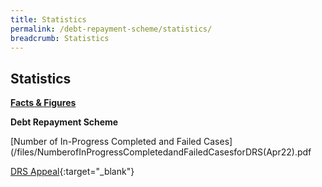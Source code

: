 ```yaml
---
title: Statistics
permalink: /debt-repayment-scheme/statistics/
breadcrumb: Statistics
---
```

[](/files/NumberofInProgressCompletedandFailedCasesforDRS(Apr22).pdf)Statistics
---

<u><b>Facts & Figures</b></u>

**Debt Repayment Scheme**

[Number of In-Progress Completed and Failed Cases](/files/NumberofInProgressCompletedandFailedCasesforDRS(Apr22).pdf

[DRS Appeal](/files/DRSAppeal.pdf/){:target="_blank"}